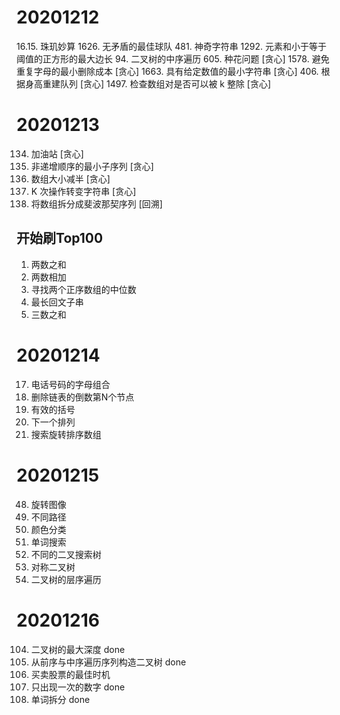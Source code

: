 # 20201212
16.15. 珠玑妙算
1626. 无矛盾的最佳球队
481. 神奇字符串
1292. 元素和小于等于阈值的正方形的最大边长
94. 二叉树的中序遍历
605. 种花问题 [贪心]
1578. 避免重复字母的最小删除成本 [贪心]
1663. 具有给定数值的最小字符串 [贪心]
406. 根据身高重建队列 [贪心]
1497. 检查数组对是否可以被 k 整除 [贪心]


# 20201213
134. 加油站 [贪心]
1403. 非递增顺序的最小子序列 [贪心]
1338. 数组大小减半 [贪心]
1540. K 次操作转变字符串 [贪心]
842. 将数组拆分成斐波那契序列 [回溯]
## 开始刷Top100
1. 两数之和 
2. 两数相加 
4. 寻找两个正序数组的中位数
5. 最长回文子串
15. 三数之和

# 20201214
17. 电话号码的字母组合
19. 删除链表的倒数第N个节点 
20. 有效的括号 
31. 下一个排列  
33. 搜索旋转排序数组 

# 20201215
48. 旋转图像 
62. 不同路径
75. 颜色分类
79. 单词搜索
96. 不同的二叉搜索树 
101. 对称二叉树
102. 二叉树的层序遍历

# 20201216
104. 二叉树的最大深度 done
105. 从前序与中序遍历序列构造二叉树 done
121. 买卖股票的最佳时机 
136. 只出现一次的数字 done
139. 单词拆分 done